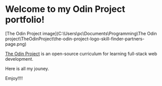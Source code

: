 # Welcome to my Odin Project portfolio!

[The Odin Project image](C:\Users\pc\Documents\Programming\The Odin project\TheOdinProject\the-odin-project-logo-skill-finder-partners-page.png)


[The Odin Project](https://www.theodinproject.com/) is an open-source curriculum for learning full-stack web development. 

Here is all my jouney.

Emjoy!!!!